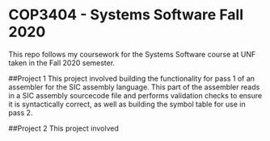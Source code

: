 # COP3404 - Systems Software Fall 2020
This repo follows my coursework for the Systems Software course at UNF taken in the Fall 2020 semester.

##Project 1
This project involved building the functionality for pass 1 of an assembler for the SIC assembly language. This part of the assembler reads in a SIC assembly sourcecode file and performs validation checks to ensure it is syntactically correct, as well as building the symbol table for use in pass 2.

##Project 2
This project involved 

